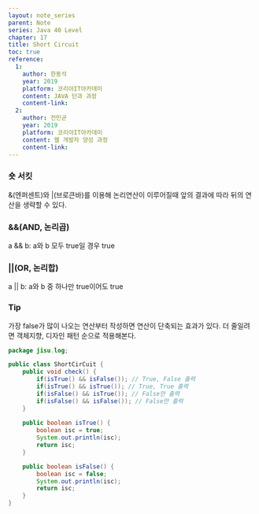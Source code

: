```yaml
---
layout: note_series
parent: Note
series: Java 40 Level
chapter: 17
title: Short Circuit
toc: true
reference:
  1:
    author: 한동석
    year: 2019
    platform: 코리아IT아카데미
    content: JAVA 단과 과정
    content-link:
  2:
    author: 전민균
    year: 2019
    platform: 코리아IT아카데미
    content: 웹 개발자 양성 과정
    content-link: 
---
```


### 숏 서킷
&(엔퍼센트)와 |(브로큰바)를 이용해 논리연산이 이루어질때 앞의 결과에 따라 뒤의 연산을 생략할 수 있다.

### &&(AND, 논리곱)
a && b: a와 b 모두 true일 경우 true

### ||(OR, 논리합)
a || b: a와 b 중 하나만 true이어도 true

### Tip
가장 false가 많이 나오는 연산부터 작성하면 연산이 단축되는 효과가 있다.
더 줄일려면 객체지향, 디자인 패턴 순으로 적용해본다.

```java
package jisu.log;

public class ShortCirCuit {
    public void check() {
        if(isTrue() && isFalse()); // True, False 출력
        if(isTrue() && isTrue()); // True, True 출력
        if(isFalse() && isTrue()); // False만 출력
        if(isFalse() && isFalse()); // False만 출력
    }
    
    public boolean isTrue() {
        boolean isc = true;
        System.out.println(isc);
        return isc;
    }

    public boolean isFalse() {
        boolean isc = false;
        System.out.println(isc);
        return isc;
    }
}

```